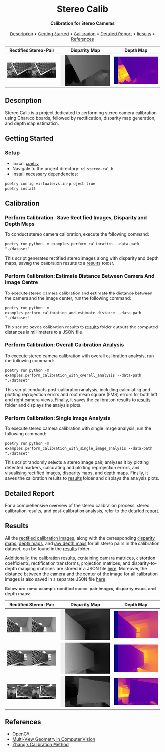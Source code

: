 <h1 align="center">
  <br>
  Stereo Calib
  <br>
</h1>

<h4 align="center">Calibration for Stereo Cameras</h4>

<p align="center">
  <a href="#description">Description</a> •
  <a href="#getting-started">Getting Started</a> •
  <a href="#calibration">Calibration</a> •
  <a href="#detailed-report">Detailed Report</a> •
  <a href="#results">Results</a> •
  <a href="#references">References</a> 
</p>

<div align="center">

|Rectified Stereo-Pair |            Disparity Map            | Depth Map 
:--------------------:|:-----------------------------------:|:----------:
![](./results/stereo_rectified/07.png) | ![](./results/disparity_map/07.png) | ![](./results/depth_map_img/07.png)

</div>

## Description

Stereo Calib is a project dedicated to performing stereo camera calibration using Charuco boards, followed by
rectification, disparity map generation, and depth map estimation.

## Getting Started

### Setup

* Install [poetry](https://python-poetry.org/docs/#installation)
* Navigate to the project directory: `cd stereo-calib`
* Install necessary dependencies:

```commandline
poetry config virtualenvs.in-project true                  
poetry install 
```

## Calibration

### Perform Calibration : Save Rectified Images, Disparity and Depth Maps

To conduct stereo camera calibration, execute the following command:

```commandline
poetry run python -m examples.perform_calibration --data-path "./dataset" 
```

This script generates rectified stereo images along with disparity and depth maps, saving the calibration results to a
[results](./results) folder.

### Perform Calibration: Estimate Distance Between Camera And Image Centre

To execute stereo camera calibration and estimate the distance between the camera and the image center, run the
following command:

```commandline
poetry run python -m examples.perform_calibration_and_estimate_distance --data-path "./dataset"
```

This scripts saves calibration results to [results](./results) folder outputs the computed distances in millimeters to a
JSON
file.

### Perform Calibration: Overall Calibration Analysis

To execute stereo camera calibration with overall calibration analysis, run the following
command:

```commandline
poetry run python -m examples.perform_calibration_with_overall_analysis --data-path "./dataset"             
```

This script conducts post-calibration analysis, including calculating and plotting reprojection errors and root mean
square (RMS) errors for both left and right camera views. Finally, it saves the calibration results
to [results](./results) folder and displays the
analysis plots.

### Perform Calibration: Single Image Analysis

To execute stereo camera calibration with single image analysis, run the following command:

```commandline
poetry run python -m examples.perform_calibration_with_single_image_analysis --data-path "./dataset"
```

This script randomly selects a stereo image pair, analyses it by plotting detected markers, calculating and plotting
reprojection errors, and visualising rectified images, disparity maps, and depth maps. Finally, it saves the calibration
results to [results](./results) folder and displays the analysis plots.

## Detailed Report

For a comprehensive overview of the stereo calibration process, stereo calibration results, and post-calibration
analysis, refer to the detailed [report](REPORT.md).

## Results

All the [rectified calibration images](./results/stereo_rectified), along with the
corresponding [disparity maps](./results/disparity_map), [depth maps](./results/depth_map_img),
and [raw depth maps](./results/raw_depth_map) for all stereo pairs in the calibration dataset, can be found in
the [results](./results) folder.

Additionally, the calibration results, containing camera matrices, distortion coefficients, rectification transforms, 
projection matrices, and disparity-to-depth mapping matrices, are stored in a JSON file [here](./results/calibration_results.json). 
Moreover, the distance between the camera and the center of the image for all calibration images is also saved in a separate JSON file [here](./results/centre_image_distances_in_mm.json).

Below are some example rectified stereo-pair images, disparity maps, and depth maps:

|              Rectified Stereo-Pair     |            Disparity Map            | Depth Map |
:--------------------------------------:|:-----------------------------------:|:----------:
 ![](./results/stereo_rectified/05.png) | ![](./results/disparity_map/05.png) | ![](./results/depth_map_img/05.png)
 ![](./results/stereo_rectified/06.png) | ![](./results/disparity_map/06.png) | ![](./results/depth_map_img/06.png)
 ![](./results/stereo_rectified/09.png) | ![](./results/disparity_map/09.png) | ![](./results/depth_map_img/09.png)

## References

* [OpenCV](https://docs.opencv.org/4.9.0/)
* [Multi-View Geometry in Computer Vision](https://www.robots.ox.ac.uk/~vgg/hzbook/)
* [Zhang's Calibration Method](https://www.microsoft.com/en-us/research/wp-content/uploads/2016/02/tr98-71.pdf)

